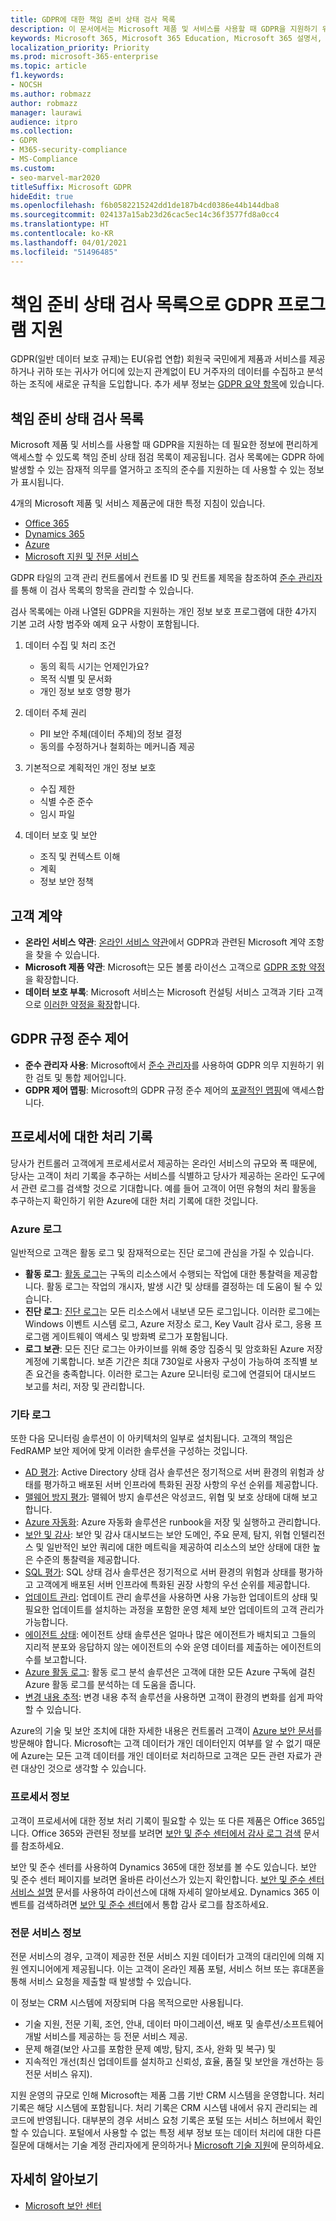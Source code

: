 ```yaml
---
title: GDPR에 대한 책임 준비 상태 검사 목록
description: 이 문서에서는 Microsoft 제품 및 서비스를 사용할 때 GDPR을 지원하기 위한 정보에 액세스하는 책임 준비 상태 점검 목록에 대해 알아봅니다.
keywords: Microsoft 365, Microsoft 365 Education, Microsoft 365 설명서, GDPR
localization_priority: Priority
ms.prod: microsoft-365-enterprise
ms.topic: article
f1.keywords:
- NOCSH
ms.author: robmazz
author: robmazz
manager: laurawi
audience: itpro
ms.collection:
- GDPR
- M365-security-compliance
- MS-Compliance
ms.custom:
- seo-marvel-mar2020
titleSuffix: Microsoft GDPR
hideEdit: true
ms.openlocfilehash: f6b0582215242dd1de187b4cd0386e44b144dba8
ms.sourcegitcommit: 024137a15ab23d26cac5ec14c36f3577fd8a0cc4
ms.translationtype: HT
ms.contentlocale: ko-KR
ms.lasthandoff: 04/01/2021
ms.locfileid: "51496485"
---
```

# <a name="support-your-gdpr-program-with-accountability-readiness-checklists"></a>책임 준비 상태 검사 목록으로 GDPR 프로그램 지원

GDPR(일반 데이터 보호 규제)는 EU(유럽 연합) 회원국 국민에게 제품과 서비스를 제공하거나 귀하 또는 귀사가 어디에 있는지 관계없이 EU 거주자의 데이터를 수집하고 분석하는 조직에 새로운 규칙을 도입합니다.  추가 세부 정보는 [GDPR 요약 항목](gdpr.md)에 있습니다.

## <a name="accountability-readiness-checklists"></a>책임 준비 상태 검사 목록

Microsoft 제품 및 서비스를 사용할 때 GDPR을 지원하는 데 필요한 정보에 편리하게 액세스할 수 있도록 책임 준비 상태 점검 목록이 제공됩니다. 검사 목록에는 GDPR 하에 발생할 수 있는 잠재적 의무를 열거하고 조직의 준수를 지원하는 데 사용할 수 있는 정보가 표시됩니다.

4개의 Microsoft 제품 및 서비스 제품군에 대한 특정 지침이 있습니다.

- [Office 365](gdpr-arc-Office365.md)
- [Dynamics 365](gdpr-arc-azure-dynamics.md)
- [Azure](gdpr-arc-azure-dynamics.md)
- [Microsoft 지원 및 전문 서비스](gdpr-arc-prof-services.md)

GDPR 타일의 고객 관리 컨트롤에서 컨트롤 ID 및 컨트롤 제목을 참조하여 [준수 관리자](/microsoft-365/compliance/compliance-manager)를 통해 이 검사 목록의 항목을 관리할 수 있습니다.

검사 목록에는 아래 나열된 GDPR을 지원하는 개인 정보 보호 프로그램에 대한 4가지 기본 고려 사항 범주와 예제 요구 사항이 포함됩니다.

1. 데이터 수집 및 처리 조건

    - 동의 획득 시기는 언제인가요?  
    - 목적 식별 및 문서화  
    - 개인 정보 보호 영향 평가

2. 데이터 주체 권리  

    - PII 보안 주체(데이터 주체)의 정보 결정  
    - 동의를 수정하거나 철회하는 메커니즘 제공

3. 기본적으로 계획적인 개인 정보 보호  

    - 수집 제한  
    - 식별 수준 준수  
    - 임시 파일

4. 데이터 보호 및 보안  

    - 조직 및 컨텍스트 이해  
    - 계획  
    - 정보 보안 정책

## <a name="customer-agreements"></a>고객 계약

- **온라인 서비스 약관**: [온라인 서비스 약관](https://go.microsoft.com/fwlink/p/?linkid=2052208)에서 GDPR과 관련된 Microsoft 계약 조항을 찾을 수 있습니다.
- **Microsoft 제품 약관**: Microsoft는 모든 볼룸 라이선스 고객으로 [GDPR 조항 약정](https://go.microsoft.com/fwlink/p/?linkid=2052213)을 확장합니다.
- **데이터 보호 부록**: Microsoft 서비스는 Microsoft 컨설팅 서비스 고객과 기타 고객으로 [이러한 약정을 확장](https://go.microsoft.com/fwlink/p/?linkid=2052215)합니다.

## <a name="gdpr-compliance-controls"></a>GDPR 규정 준수 제어

- **준수 관리자 사용**: Microsoft에서 [준수 관리자](/microsoft-365/compliance/compliance-manager)를 사용하여 GDPR 의무 지원하기 위한 검토 및 통합 제어입니다.
- **GDPR 제어 맵핑**: Microsoft의 GDPR 규정 준수 제어의 [포괄적인 맵핑](https://go.microsoft.com/fwlink/p/?linkid=2052220)에 액세스합니다.

## <a name="records-of-processing-for-processors"></a>프로세서에 대한 처리 기록

당사가 컨트롤러 고객에게 프로세서로서 제공하는 온라인 서비스의 규모와 폭 때문에, 당사는 고객이 처리 기록을 추구하는 서비스를 식별하고 당사가 제공하는 온라인 도구에서 관련 로그를 검색할 것으로 기대합니다. 예를 들어 고객이 어떤 유형의 처리 활동을 추구하는지 확인하기 위한 Azure에 대한 처리 기록에 대한 것입니다.

### <a name="azure-logs"></a>Azure 로그

일반적으로 고객은 활동 로그 및 잠재적으로는 진단 로그에 관심을 가질 수 있습니다.

- **활동 로그**: [활동 로그](/azure/azure-monitor/platform/platform-logs-overview)는 구독의 리소스에서 수행되는 작업에 대한 통찰력을 제공합니다. 활동 로그는 작업의 개시자, 발생 시간 및 상태를 결정하는 데 도움이 될 수 있습니다.
- **진단 로그**: [진단 로그](/azure/azure-monitor/platform/platform-logs-overview)는 모든 리소스에서 내보낸 모든 로그입니다. 이러한 로그에는 Windows 이벤트 시스템 로그, Azure 저장소 로그, Key Vault 감사 로그, 응용 프로그램 게이트웨이 액세스 및 방화벽 로그가 포함됩니다.
- **로그 보관**: 모든 진단 로그는 아카이브를 위해 중앙 집중식 및 암호화된 Azure 저장 계정에 기록합니다. 보존 기간은 최대 730일로 사용자 구성이 가능하여 조직별 보존 요건을 충족합니다. 이러한 로그는 Azure 모니터링 로그에 연결되어 대시보드 보고를 처리, 저장 및 관리합니다.

### <a name="other-logs"></a>기타 로그

또한 다음 모니터링 솔루션이 이 아키텍처의 일부로 설치됩니다. 고객의 책임은 FedRAMP 보안 제어에 맞게 이러한 솔루션을 구성하는 것입니다.

- [AD 평가](/azure/azure-monitor/insights/ad-assessment): Active Directory 상태 검사 솔루션은 정기적으로 서버 환경의 위험과 상태를 평가하고 배포된 서버 인프라에 특화된 권장 사항의 우선 순위를 제공합니다.
- [맬웨어 방지 평가](/azure/security-center/security-center-services?tabs=features-windows#supported-endpoint-protection-solutions-): 맬웨어 방지 솔루션은 악성코드, 위협 및 보호 상태에 대해 보고합니다.
- [Azure 자동화](/azure/automation/automation-hybrid-runbook-worker): Azure 자동화 솔루션은 runbook을 저장 및 실행하고 관리합니다.
- [보안 및 감사](/azure/security-center/security-center-introduction): 보안 및 감사 대시보드는 보안 도메인, 주요 문제, 탐지, 위협 인텔리전스 및 일반적인 보안 쿼리에 대한 메트릭을 제공하여 리소스의 보안 상태에 대한 높은 수준의 통찰력을 제공합니다.
- [SQL 평가](/azure/azure-monitor/insights/sql-assessment): SQL 상태 검사 솔루션은 정기적으로 서버 환경의 위험과 상태를 평가하고 고객에게 배포된 서버 인프라에 특화된 권장 사항의 우선 순위를 제공합니다.
- [업데이트 관리](/azure/automation/update-management/update-mgmt-overview): 업데이트 관리 솔루션을 사용하면 사용 가능한 업데이트의 상태 및 필요한 업데이트를 설치하는 과정을 포함한 운영 체제 보안 업데이트의 고객 관리가 가능합니다.
- [에이전트 상태](/azure/azure-monitor/insights/solution-agenthealth): 에이전트 상태 솔루션은 얼마나 많은 에이전트가 배치되고 그들의 지리적 분포와 응답하지 않는 에이전트의 수와 운영 데이터를 제출하는 에이전트의 수를 보고합니다.
- [Azure 활동 로그](/azure/azure-monitor/platform/activity-log): 활동 로그 분석 솔루션은 고객에 대한 모든 Azure 구독에 걸친 Azure 활동 로그를 분석하는 데 도움을 줍니다.
- [변경 내용 추적](/azure/azure-monitor/platform/activity-log): 변경 내용 추적 솔루션을 사용하면 고객이 환경의 변화를 쉽게 파악할 수 있습니다.

Azure의 기술 및 보안 조치에 대한 자세한 내용은 컨트롤러 고객이 [Azure 보안 문서](/azure/security/)를 방문해야 합니다. Microsoft는 고객 데이터가 개인 데이터인지 여부를 알 수 없기 때문에 Azure는 모든 고객 데이터를 개인 데이터로 처리하므로 고객은 모든 관련 자료가 관련 대상인 것으로 생각할 수 있습니다.

### <a name="processor-information"></a>프로세서 정보

고객이 프로세서에 대한 정보 처리 기록이 필요할 수 있는 또 다른 제품은 Office 365입니다. Office 365와 관련된 정보를 보려면 [보안 및 준수 센터에서 감사 로그 검색](/microsoft-365/compliance/search-the-audit-log-in-security-and-compliance) 문서를 참조하세요.

보안 및 준수 센터를 사용하여 Dynamics 365에 대한 정보를 볼 수도 있습니다.  보안 및 준수 센터 페이지를 보려면 올바른 라이선스가 있는지 확인합니다. [보안 및 준수 센터 서비스 설명](/office365/servicedescriptions/office-365-platform-service-description/office-365-securitycompliance-center) 문서를 사용하여 라이선스에 대해 자세히 알아보세요. Dynamics 365 이벤트를 검색하려면 [보안 및 준수 센터](https://protection.office.com/unifiedauditlog)에서 통합 감사 로그를 참조하세요.

### <a name="professional-services-information"></a>전문 서비스 정보

전문 서비스의 경우, 고객이 제공한 전문 서비스 지원 데이터가 고객의 대리인에 의해 지원 엔지니어에게 제공됩니다.  이는 고객이 온라인 제품 포털, 서비스 허브 또는 휴대폰을 통해 서비스 요청을 제출할 때 발생할 수 있습니다.

이 정보는 CRM 시스템에 저장되며 다음 목적으로만 사용됩니다.

- 기술 지원, 전문 기획, 조언, 안내, 데이터 마이그레이션, 배포 및 솔루션/소프트웨어 개발 서비스를 제공하는 등 전문 서비스 제공.  
- 문제 해결(보안 사고를 포함한 문제 예방, 탐지, 조사, 완화 및 복구) 및 
- 지속적인 개선(최신 업데이트를 설치하고 신뢰성, 효율, 품질 및 보안을 개선하는 등 전문 서비스 유지). 

지원 운영의 규모로 인해 Microsoft는 제품 그룹 기반 CRM 시스템을 운영합니다. 처리 기록은 해당 시스템에 포함됩니다.
처리 기록은 CRM 시스템 내에서 유지 관리되는 레코드에 반영됩니다.  대부분의 경우 서비스 요청 기록은 포털 또는 서비스 허브에서 확인할 수 있습니다.
포털에서 사용할 수 없는 특정 세부 정보 또는 데이터 처리에 대한 다른 질문에 대해서는 기술 계정 관리자에게 문의하거나 [Microsoft 기술 지원](https://support.microsoft.com/contactus/)에 문의하세요.

## <a name="learn-more"></a>자세히 알아보기

- [Microsoft 보안 센터](https://www.microsoft.com/trust-center/privacy/gdpr-overview)
